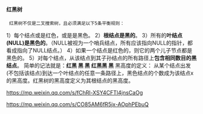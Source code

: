 #### 红黑树

     红黑树不仅是二叉搜索树，且必须满足以下5条平衡规则：
1）每个结点或是红色，或是是黑色。
2）**根结点是黑的**。
3）所有的**叶结点(NULL)是黑色的**。（NULL被视为一个哨兵结点，所有应该指向NULL的指针，都看成指向了NULL结点。）
4）如果一个结点是红色的，则它的两个儿子节点都是黑色的。
5）对每个结点，从该结点到其子孙结点的所有路径上**包含相同数目的黑结点**。
       简单的记法就是：**红黑 黑 黑 红黑黑 黑**
       黑高度的定义： 从某个结点出发(不包括该结点)到达一个叶结点的任意一条路径上，黑色结点的个数成为该结点x的黑高度。红黑树的黑高度定义为其根结点的黑高度。



https://mp.weixin.qq.com/s/fChRl-XSY4CFTl4jnsCaOg

https://mp.weixin.qq.com/s/CO85AM6fR5jx-AOphPEbuQ


